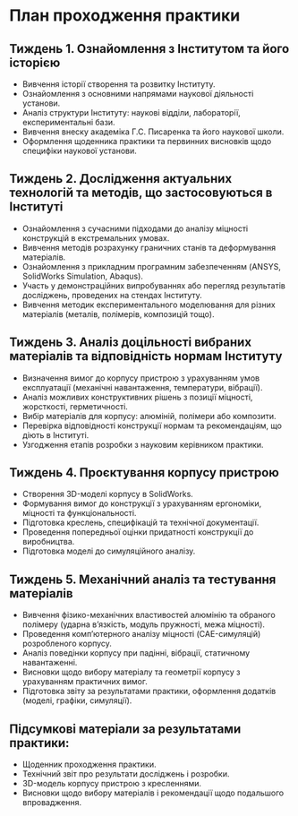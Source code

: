 # План проходження практики

## Тиждень 1. Ознайомлення з Інститутом та його історією

* Вивчення історії створення та розвитку Інституту.
* Ознайомлення з основними напрямами наукової діяльності установи.
* Аналіз структури Інституту: наукові відділи, лабораторії, експериментальні бази.
* Вивчення внеску академіка Г.С. Писаренка та його наукової школи.
* Оформлення щоденника практики та первинних висновків щодо специфіки наукової установи.

## Тиждень 2. Дослідження актуальних технологій та методів, що застосовуються в Інституті

* Ознайомлення з сучасними підходами до аналізу міцності конструкцій в екстремальних умовах.
* Вивчення методів розрахунку граничних станів та деформування матеріалів.
* Ознайомлення з прикладним програмним забезпеченням (ANSYS, SolidWorks Simulation, Abaqus).
* Участь у демонстраційних випробуваннях або перегляд результатів досліджень, проведених на стендах Інституту.
* Вивчення методик експериментального моделювання для різних матеріалів (металів, полімерів, композицій тощо).

## Тиждень 3. Аналіз доцільності вибраних матеріалів та відповідність нормам Інституту

* Визначення вимог до корпусу пристрою з урахуванням умов експлуатації (механічні навантаження, температури, вібрації).
* Аналіз можливих конструктивних рішень з позиції міцності, жорсткості, герметичності.
* Вибір матеріалів для корпусу: алюміній, полімери або композити.
* Перевірка відповідності конструкції нормам та рекомендаціям, що діють в Інституті.
* Узгодження етапів розробки з науковим керівником практики.

## Тиждень 4. Проєктування корпусу пристрою

* Створення 3D-моделі корпусу в SolidWorks.
* Формування вимог до конструкції з урахуванням ергономіки, міцності та функціональності.
* Підготовка креслень, специфікацій та технічної документації.
* Проведення попередньої оцінки придатності конструкції до виробництва.
* Підготовка моделі до симуляційного аналізу.

## Тиждень 5. Механічний аналіз та тестування матеріалів

* Вивчення фізико-механічних властивостей алюмінію та обраного полімеру (ударна в’язкість, модуль пружності, межа міцності).
* Проведення комп’ютерного аналізу міцності (CAE-симуляцій) розробленого корпусу.
* Аналіз поведінки корпусу при падінні, вібрації, статичному навантаженні.
* Висновки щодо вибору матеріалу та геометрії корпусу з урахуванням практичних вимог.
* Підготовка звіту за результатами практики, оформлення додатків (моделі, графіки, симуляції).

## Підсумкові матеріали за результатами практики:

* Щоденник проходження практики.
* Технічний звіт про результати досліджень і розробки.
* 3D-модель корпусу пристрою з кресленнями.
* Висновки щодо вибору матеріалів і рекомендації щодо подальшого впровадження.
